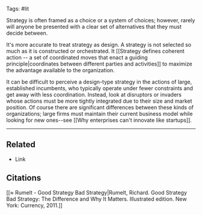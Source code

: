 Tags: #lit 

Strategy is often framed as a choice or a system of choices; however, rarely will anyone be presented with a clear set of alternatives that they must decide between. 

It's more accurate to treat strategy as design. A strategy is not selected so much as it is constructed or orchestrated. It [[Strategy defines coherent action -- a set of coordinated moves that enact a guiding principle|coordinates between different parties and activities]] to maximize the advantage available to the organization. 

It can be difficult to perceive a design-type strategy in the actions of large, established incumbents, who typically operate under fewer constraints and get away with less coordination. Instead, look at disruptors or invaders whose actions must be more tightly integrated due to their size and market position. Of course there are significant differences between these kinds of organizations; large firms must maintain their current business model while looking for new ones--see [[Why enterprises can't innovate like startups]]. 

---
## Related
- Link

## Citations
[[≈ Rumelt - Good Strategy Bad Strategy|Rumelt, Richard. Good Strategy Bad Strategy: The Difference and Why It Matters. Illustrated edition. New York: Currency, 2011.]]
